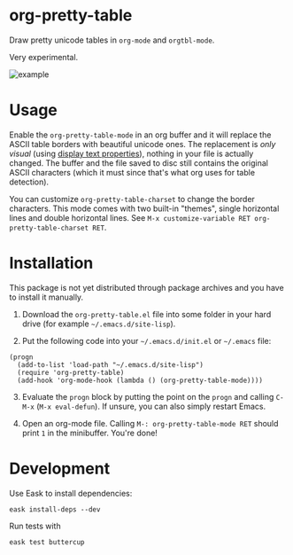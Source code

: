 # org-pretty-table

Draw pretty unicode tables in `org-mode` and `orgtbl-mode`.

Very experimental.

![example](https://pbs.twimg.com/media/FqexCG-WYAA9x_X?format=png&name=large)

# Usage

Enable the `org-pretty-table-mode` in an org buffer and it will
replace the ASCII table borders with beautiful unicode ones.  The
replacement is *only visual* (using [display text properties][props]),
nothing in your file is actually changed.  The buffer and the file
saved to disc still contains the original ASCII characters (which it
must since that's what org uses for table detection).

You can customize `org-pretty-table-charset` to change the border
characters.  This mode comes with two built-in "themes", single
horizontal lines and double horizontal lines.  See `M-x
customize-variable RET org-pretty-table-charset RET`.

# Installation

This package is not yet distributed through package archives and you have to install it manually.

1. Download the `org-pretty-table.el` file into some folder in your hard drive (for example `~/.emacs.d/site-lisp`).

2. Put the following code into your `~/.emacs.d/init.el` or `~/.emacs` file:

``` emacs-lisp
(progn
  (add-to-list 'load-path "~/.emacs.d/site-lisp")
  (require 'org-pretty-table)
  (add-hook 'org-mode-hook (lambda () (org-pretty-table-mode))))
```

3. Evaluate the `progn` block by putting the point on the `progn` and calling `C-M-x` (`M-x eval-defun`).  If unsure, you can also simply restart Emacs.

4. Open an org-mode file.  Calling `M-: org-pretty-table-mode RET` should print `1` in the minibuffer.  You're done!

# Development

Use Eask to install dependencies:

``` shell
eask install-deps --dev
```

Run tests with

``` shell
eask test buttercup
```

[props]: https://www.gnu.org/software/emacs/manual/html_node/elisp/Special-Properties.html
